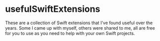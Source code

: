 # usefulSwiftExtensions
These are a collection of Swift extensions that I've found useful over the years. Some I came up with myself, others were shared to me, all are free for you to use as you need to help with your own Swift projects.
